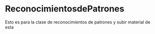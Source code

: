 # ReconocimientosdePatrones
Esto es para la clase de reconocimientos de patrones y subir material de esta
